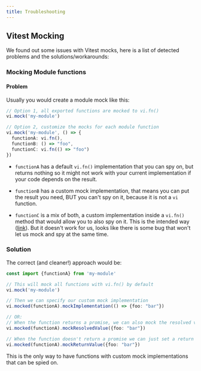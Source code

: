 ```yaml
---
title: Troubleshooting
---
```



## Vitest Mocking

We found out some issues with Vitest mocks, here is a list of detected problems and the solutions/workarounds:

### Mocking Module functions

#### Problem

Usually you would create a module mock like this:

```typescript
// Option 1, all exported functions are mocked to vi.fn()
vi.mock('my-module')

// Option 2, customize the mocks for each module function
vi.mock('my-module', () => {
  functionA: vi.fn(),
  functionB: () => "foo",
  functionC: vi.fn(() => "foo")
})
```


- `functionA` has a default `vi.fn()` implementation that you can spy on, but returns nothing so it might not work with your current implementation if your code depends on the result.

- `functionB` has a custom mock implementation, that means you can put the result you need, BUT you can't spy on it, because it is not a `vi` function.

- `functionC` is a mix of both, a custom implementation inside a `vi.fn()` method that would allow you to also spy on it. This is the intended way ([link](https://vitest.dev/api/#vi-fn)).
But it doesn't work for us, looks like there is some bug that won't let us mock and spy at the same time.



### Solution

The correct (and cleaner!) approach would be:

```typescript
const import {functionA} from 'my-module'

// This will mock all functions with vi.fn() by default
vi.mock('my-module')

// Then we can specify our custom mock implementation
vi.mocked(functionA).mockImplementation(() => {foo: "bar"})

// OR:
// When the function returns a promise, we can also mock the resolved value
vi.mocked(functionA).mockResolvedValue({foo: "bar"})

// When the function doesn't return a promise we can just set a return value
vi.mocked(functionA).mockReturnValue({foo: "bar"})
```


This is the only way to have functions with custom mock implementations that can be spied on.
